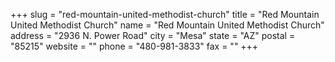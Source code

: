 +++
slug = "red-mountain-united-methodist-church"
title = "Red Mountain United Methodist Church"
name = "Red Mountain United Methodist Church"
address = "2936 N. Power Road"
city = "Mesa"
state = "AZ"
postal = "85215"
website = ""
phone = "480-981-3833"
fax = ""
+++
